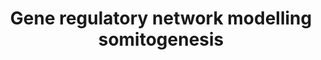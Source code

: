 ---
annotations:
- type: Pathway Ontology
  value: regulatory pathway
authors:
- Mkutmon
- Khanspers
- AlexanderPico
communities:
- CIRM_Related
description: Reaction scheme of the proposed gene regulatory network (GRN).  The scheme
  details the full GRN for one cell and part of a neighboring cell for those reactions
  that involve ligand-receptor interactions like in Delta-Notch signaling or input
  from the Fgf8 or Wnt3a signal transduction pathways. Color-coded circular areas
  for each gene symbolize mRNA and protein. For fast changing gene products the transport
  of mRNA or protein between cytoplasm and nucleus or between cytoplasm and membrane
  is explicitly simulated, which is indicated by dividing each half-area of the circle
  again. Regulatory interactions are shown as activating or repressing arrows. Broken
  lines indicate that the interaction is simulated only in an even more course-grained
  manner than the other gene regulatory reactions. NICD, which originates through
  cleavage reactions following DLL1 ligand binding to the NOTCH1 receptor, was assigned
  a separate symbol to clarify that only the intracellular domain of the Notch receptor
  acts in the nucleus as a transcription (co)-factor. The (weak) modulating action
  of LFNG on D/N signaling is shown as dashed lines - (red for the case of inhibiting
  action, green for the case of a positive effect on the D/N reaction rate.) Arrows
  pointing to the symbol for the empty set designate decay reactions of a species.
  We suppressed them for all species' decays except for those decay rates that we
  assume as controlled by signal transduction pathways. This applies also to the removal
  of DLL1 and NOTCH1 from the membrane after their binding, resulting in NOTCH1 cleavage
  and NICD split-off.
last-edited: 2016-07-25
organisms:
- Mus musculus
redirect_from:
- /index.php/Pathway:WP2852
- /instance/WP2852
schema-jsonld:
- '@context': https://schema.org/
  '@id': https://wikipathways.github.io/pathways/WP2852.html
  '@type': Dataset
  creator:
    '@type': Organization
    name: WikiPathways
  description: Reaction scheme of the proposed gene regulatory network (GRN).  The
    scheme details the full GRN for one cell and part of a neighboring cell for those
    reactions that involve ligand-receptor interactions like in Delta-Notch signaling
    or input from the Fgf8 or Wnt3a signal transduction pathways. Color-coded circular
    areas for each gene symbolize mRNA and protein. For fast changing gene products
    the transport of mRNA or protein between cytoplasm and nucleus or between cytoplasm
    and membrane is explicitly simulated, which is indicated by dividing each half-area
    of the circle again. Regulatory interactions are shown as activating or repressing
    arrows. Broken lines indicate that the interaction is simulated only in an even
    more course-grained manner than the other gene regulatory reactions. NICD, which
    originates through cleavage reactions following DLL1 ligand binding to the NOTCH1
    receptor, was assigned a separate symbol to clarify that only the intracellular
    domain of the Notch receptor acts in the nucleus as a transcription (co)-factor.
    The (weak) modulating action of LFNG on D/N signaling is shown as dashed lines
    - (red for the case of inhibiting action, green for the case of a positive effect
    on the D/N reaction rate.) Arrows pointing to the symbol for the empty set designate
    decay reactions of a species. We suppressed them for all species' decays except
    for those decay rates that we assume as controlled by signal transduction pathways.
    This applies also to the removal of DLL1 and NOTCH1 from the membrane after their
    binding, resulting in NOTCH1 cleavage and NICD split-off.
  keywords:
  - Hes7
  - Notch1
  - Fgf8
  - Mesp2
  - Tbx6
  - Dll1
  - Lfng
  - Wnt3a
  - Epha4
  - NICD
  - Hes1
  - Ripply2
  license: CC0
  name: Gene regulatory network modelling somitogenesis
seo: CreativeWork
title: Gene regulatory network modelling somitogenesis
wpid: WP2852
---